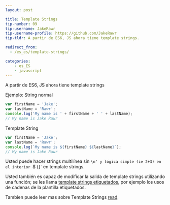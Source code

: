 ```yaml
---
layout: post

title: Template Strings
tip-number: 09
tip-username: JakeRawr
tip-username-profile: https://github.com/JakeRawr
tip-tldr: A partir de ES6, JS ahora tiene template strings.

redirect_from:
  - /es_es/template-strings/

categories:
    - es_ES
    - javascript
---
```


A partir de ES6, JS ahora tiene template strings

Ejemplo:
String normal

```javascript
var firstName = 'Jake';
var lastName = 'Rawr';
console.log('My name is ' + firstName + ' ' + lastName);
// My name is Jake Rawr
```
Template String

```javascript
var firstName = 'Jake';
var lastName = 'Rawr';
console.log(`My name is ${firstName} ${lastName}`);
// My name is Jake Rawr
```

Usted puede hacer strings multilínea sin `\n' y lógica simple (ie 2+3) en el interior `$ {}` en template strings.

Usted también es capaz de modificar la salida de template strings utilizando una función; se les llama [template strings etiquetados](https://developer.mozilla.org/en-US/docs/Web/JavaScript/Reference/template_strings#Tagged_template_strings), por ejemplo los usos de cadenas de la plantilla etiquetados.

Tambien puede leer mas sobre Template Strings [read](https://hacks.mozilla.org/2015/05/es6-in-depth-template-strings-2).